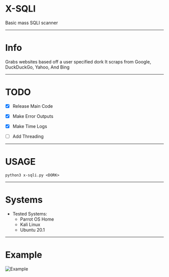# X-SQLI
Basic mass SQLI scanner

----------------------------------------------------------------------------------

# Info

Grabs websites based off a user specified dork
It scraps from Google, DuckDuckGo, Yahoo, And Bing

----------------------------------------------------------------------------------


# TODO

- [x] Release Main Code
- [x] Make Error Outputs
- [x] Make Time Logs
- [ ] Add Threading


----------------------------------------------------------------------------------

# USAGE
```
python3 x-sqli.py <DORK>
```

----------------------------------------------------------------------------------

# Systems

- Tested Systems:
  - Parrot OS Home
  - Kali Linux
  - Ubuntu 20.1

----------------------------------------------------------------------------------

# Example

![Example](https://i.imgur.com/TEIoBmJ.gif)
